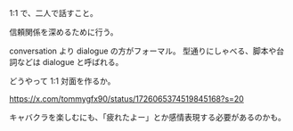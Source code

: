 1:1 で、二人で話すこと。

信頼関係を深めるために行う。

conversation より dialogue の方がフォーマル。
型通りにしゃべる、脚本や台詞などは dialogue と呼ばれる。

どうやって 1:1 対面を作るか。

https://x.com/tommygfx90/status/1726065374519845168?s=20

キャバクラを楽しむにも、「疲れたよー」とか感情表現する必要があるのかも。
